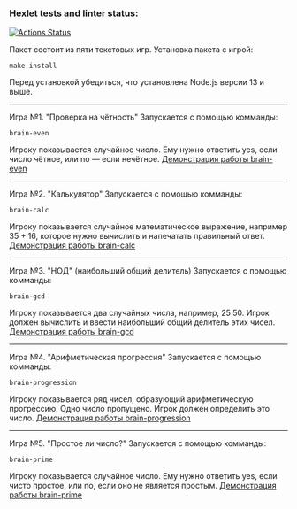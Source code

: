 ### Hexlet tests and linter status:

[![Actions Status](https://github.com/Mantik0re/frontend-project-44/workflows/hexlet-check/badge.svg)](https://github.com/Mantik0re/frontend-project-44/actions)

Пакет состоит из пяти текстовых игр.
Установка пакета с игрой:

 ```
 make install
```

Перед установкой убедиться, что установлена Node.js версии 13 и выше.

---

Игра №1. "Проверка на чётность"
Запускается с помощью комманды:

```
brain-even
```

Игроку показывается случайное число. Ему нужно ответить yes, если число чётное, или no — если нечётное.
[Демонстрация работы brain-even](https://asciinema.org/a/561247)

---

Игра №2. "Калькулятор"
Запускается с помощью комманды:

```
brain-calc
```

Игроку показывается случайное математическое выражение, например 35 + 16, которое нужно вычислить и напечатать
правильный ответ.
[Демонстрация работы brain-calc](https://asciinema.org/a/561249)

---

Игра №3. "НОД" (наибольший общий делитель)
Запускается с помощью комманды:

```
brain-gcd
```

Игроку показывается два случайных числа, например, 25 50. Игрок должен вычислить и ввести наибольший общий делитель этих
чисел.
[Демонстрация работы brain-gcd](https://asciinema.org/a/561257)

---

Игра №4. "Арифметическая прогрессия"
Запускается с помощью комманды:

```
brain-progression
```

Игроку показывается ряд чисел, образующий арифметическую прогрессию. Одно число пропущено. Игрок должен определить это
число.
[Демонстрация работы brain-progression](https://asciinema.org/a/561262)

---

Игра №5. "Простое ли число?"
Запускается с помощью комманды:

```
brain-prime
```

Игроку показывается случайное число. Ему нужно ответить yes, если чисто простое, или no, если оно не является простым.
[Демонстрация работы brain-prime](https://asciinema.org/a/561263)
